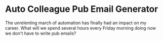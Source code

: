 # Auto Colleague Pub Email Generator  

The unrelenting march of automation has finally had an impact on my career.
What will we spend several hours every Friday morning doing now we don't have to write pub emails?
